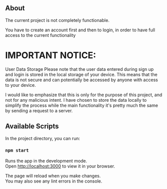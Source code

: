 ## About

The current project is not completely functionable.

You have to create an account first and then to login, in order to have full access to the current functionality

# IMPORTANT NOTICE:
User Data Storage
Please note that the user data entered during sign up and login is stored in the local storage of your device. This means that the data is not secure and can potentially be accessed by anyone with access to your device.

I would like to emphasize that this is only for the purpose of this project, and not for any malicious intent. I have chosen to store the data locally to simplify the process while the main functionality it's pretty much the same by sending a request to a server. 

## Available Scripts

In the project directory, you can run:

### `npm start`

Runs the app in the development mode.\
Open [http://localhost:3000](http://localhost:3000) to view it in your browser.

The page will reload when you make changes.\
You may also see any lint errors in the console.